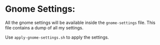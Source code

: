 # Gnome Settings:

All the gnome settings will be available inside the `gnome-settings` file. This file contains a dump of all my settings. 

Use `apply-gnome-settings.sh` to apply the settings. 

